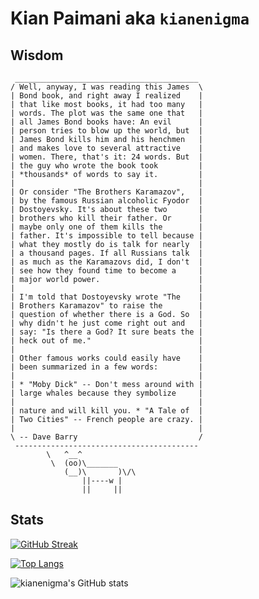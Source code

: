 # Kian Paimani aka `kianenigma`

## Wisdom

<!--START_SECTION:cowsay-->
```
 _________________________________________
/ Well, anyway, I was reading this James  \
| Bond book, and right away I realized    |
| that like most books, it had too many   |
| words. The plot was the same one that   |
| all James Bond books have: An evil      |
| person tries to blow up the world, but  |
| James Bond kills him and his henchmen   |
| and makes love to several attractive    |
| women. There, that's it: 24 words. But  |
| the guy who wrote the book took         |
| *thousands* of words to say it.         |
|                                         |
| Or consider "The Brothers Karamazov",   |
| by the famous Russian alcoholic Fyodor  |
| Dostoyevsky. It's about these two       |
| brothers who kill their father. Or      |
| maybe only one of them kills the        |
| father. It's impossible to tell because |
| what they mostly do is talk for nearly  |
| a thousand pages. If all Russians talk  |
| as much as the Karamazovs did, I don't  |
| see how they found time to become a     |
| major world power.                      |
|                                         |
| I'm told that Dostoyevsky wrote "The    |
| Brothers Karamazov" to raise the        |
| question of whether there is a God. So  |
| why didn't he just come right out and   |
| say: "Is there a God? It sure beats the |
| heck out of me."                        |
|                                         |
| Other famous works could easily have    |
| been summarized in a few words:         |
|                                         |
| * "Moby Dick" -- Don't mess around with |
| large whales because they symbolize     |
|                                         |
| nature and will kill you. * "A Tale of  |
| Two Cities" -- French people are crazy. |
|                                         |
\ -- Dave Barry                           /
 -----------------------------------------
        \   ^__^
         \  (oo)\_______
            (__)\       )\/\
                ||----w |
                ||     ||

```
<!--END_SECTION:cowsay-->


## Stats

[![GitHub Streak](http://github-readme-streak-stats.herokuapp.com?user=kianenigma)](https://git.io/streak-stats)

[![Top Langs](https://github-readme-stats.vercel.app/api/top-langs/?username=kianenigma&hide=Tex,SCSS)](https://github.com/anuraghazra/github-readme-stats)

![kianenigma's GitHub stats](https://github-readme-stats.vercel.app/api?username=kianenigma)




